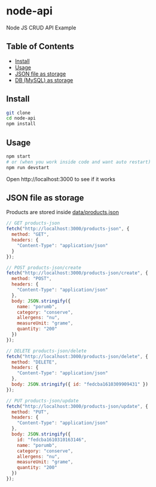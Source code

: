 # node-api

Node JS CRUD API Example

## Table of Contents

<!-- START doctoc generated TOC please keep comment here to allow auto update -->
<!-- DON'T EDIT THIS SECTION, INSTEAD RE-RUN doctoc TO UPDATE -->

- [Install](#install)
- [Usage](#usage)
- [JSON file as storage](#json-file-as-storage)
- [DB (MySQL) as storage](#db-mysql-as-storage)

<!-- END doctoc generated TOC please keep comment here to allow auto update -->

## Install

```sh
git clone
cd node-api
npm install
```

## Usage

```sh
npm start
# or (when you work inside code and want auto restart)
npm run devstart
```

Open http://localhost:3000 to see if it works

## JSON file as storage

Products are stored inside [data/products.json](data/products.json)

```js
// GET products-json
fetch("http://localhost:3000/products-json", {
  method: "GET",
  headers: {
    "Content-Type": "application/json"
  }
});

// POST products-json/create
fetch("http://localhost:3000/products-json/create", {
  method: "POST",
  headers: {
    "Content-Type": "application/json"
  },
  body: JSON.stringify({
    name: "porumb",
    category: "conserve",
    allergens: "nu",
    measureUnit: "grame",
    quantity: "200"
  })
});

// DELETE products-json/delete
fetch("http://localhost:3000/products-json/delete", {
  method: "DELETE",
  headers: {
    "Content-Type": "application/json"
  },
  body: JSON.stringify({ id: "fedcba1610309909431" })
});

// PUT products-json/update
fetch("http://localhost:3000/products-json/update", {
  method: "PUT",
  headers: {
    "Content-Type": "application/json"
  },
  body: JSON.stringify({
    id: "fedcba1610310163146",
    name: "porumb",
    category: "conserve",
    allergens: "nu",
    measureUnit: "grame",
    quantity: "200"
  })
});
```
